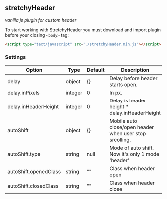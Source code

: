 stretchyHeader
-------
_vanilla js plugin for custom header_

To start working with StretchyHeader you must download and import plugin before your closing ```<body>``` tag:
```html
<script type="text/javascript" src="./stretchyHeader.min.js"></script>
```

### Settings

Option | Type | Default | Description
------ | ---- | ------- | -----------
delay | object | {} | Delay before header starts open.
delay.inPixels | integer | 0 | In px.
delay.inHeaderHeight | integer | 0 | Delay is header height * delay.inHeaderHeight
autoShift | object | {} | Mobile auto close/open header when user stop srcolling.
autoShift.type | string | null | Mode of auto shift. Now it's only 1 mode 'header'
autoShift.openedClass | string | "" | Class when header open
autoShift.closedClass | string | "" | Class when header close
